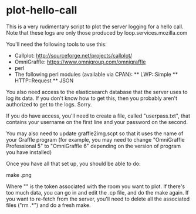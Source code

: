 # plot-hello-call

This is a very rudimentary script to plot the server logging for a hello call.
Note that these logs are only those produced by loop.services.mozilla.com

You'll need the following tools to use this:

* Callplot: http://sourceforge.net/projects/callplot/
* OmniGraffle: https://www.omnigroup.com/omnigraffle
* perl
* The following perl modules (available via CPAN):
** LWP::Simple
** HTTP::Request
** JSON

You also need access to the elasticsearch database that the server uses to log its data. If you don't know how to get this, then you probably aren't authorized to get to the logs. Sorry.

If you do have access, you'll need to create a file, called "userpass.txt", that contains your username on the first line and your password on the second.

You may also need to update graffle2img.scpt so that it uses the name of your Graffle program (for example, you may need to change "OmniGraffle Professional 5" to "OmniGraffle 6" depending on the version of program you have installed)

Once you have all that set up, you should be able to do:

  make <token>.png

Where "<token>" is the token associated with the room you want to plot. If there's too much data, you can go in and edit the .cp file, and do the make again. If you want to re-fetch from the server, you'll need to delete all the associated files ("rm <token>.*") and do a fresh make.
